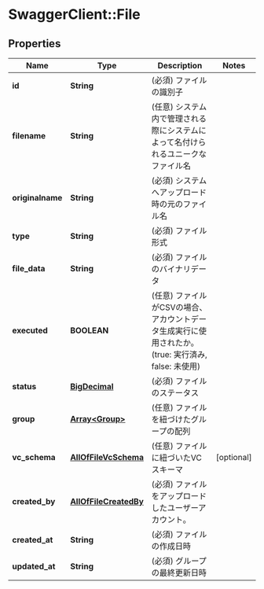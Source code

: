 # SwaggerClient::File

## Properties
Name | Type | Description | Notes
------------ | ------------- | ------------- | -------------
**id** | **String** | (必須) ファイルの識別子 | 
**filename** | **String** | (任意) システム内で管理される際にシステムによって名付けられるユニークなファイル名 | 
**originalname** | **String** | (必須) システムへアップロード時の元のファイル名 | 
**type** | **String** | (必須) ファイル形式 | 
**file_data** | **String** | (必須) ファイルのバイナリデータ | 
**executed** | **BOOLEAN** | (任意) ファイルがCSVの場合、アカウントデータ生成実行に使用されたか。(true: 実行済み, false: 未使用) | 
**status** | [**BigDecimal**](BigDecimal.md) | (必須) ファイルのステータス | 
**group** | [**Array&lt;Group&gt;**](Group.md) | (任意) ファイルを紐づけたグループの配列 | 
**vc_schema** | [**AllOfFileVcSchema**](AllOfFileVcSchema.md) | (任意) ファイルに紐づいたVCスキーマ | [optional] 
**created_by** | [**AllOfFileCreatedBy**](AllOfFileCreatedBy.md) | (必須) ファイルをアップロードしたユーザーアカウント。 | 
**created_at** | **String** | (必須) ファイルの作成日時 | 
**updated_at** | **String** | (必須) グループの最終更新日時 | 

